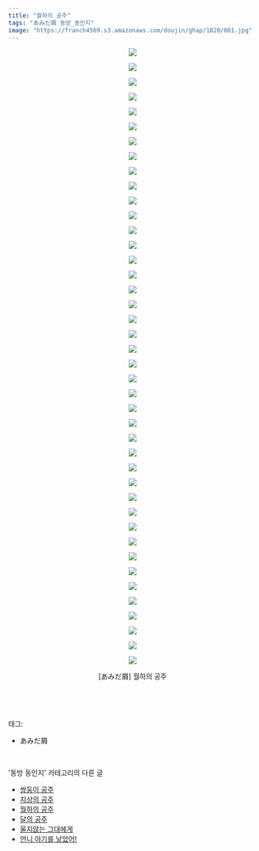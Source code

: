 ```yaml
---
title: "월하의 공주"
tags: "あみだ屑 동방_동인지"
image: "https://franch4569.s3.amazonaws.com/doujin/ghap/1820/001.jpg"
---
```

<div class="article">
<p style="text-align: center; clear: none; float: none;"><img src="{{ site.imgserver2 }}/ghap/1820/001.jpg"/></p>
<p style="text-align: center; clear: none; float: none;"><img src="{{ site.imgserver2 }}/ghap/1820/002.jpg"/></p>
<p style="text-align: center; clear: none; float: none;"><img src="{{ site.imgserver2 }}/ghap/1820/003.jpg"/></p>
<p style="text-align: center; clear: none; float: none;"><img src="{{ site.imgserver2 }}/ghap/1820/004.jpg"/></p>
<p style="text-align: center; clear: none; float: none;"><img src="{{ site.imgserver2 }}/ghap/1820/005.jpg"/></p>
<p style="text-align: center; clear: none; float: none;"><img src="{{ site.imgserver2 }}/ghap/1820/006.jpg"/></p>
<p style="text-align: center; clear: none; float: none;"><img src="{{ site.imgserver2 }}/ghap/1820/007.jpg"/></p>
<p style="text-align: center; clear: none; float: none;"><img src="{{ site.imgserver2 }}/ghap/1820/008.jpg"/></p>
<p style="text-align: center; clear: none; float: none;"><img src="{{ site.imgserver2 }}/ghap/1820/009.jpg"/></p>
<p style="text-align: center; clear: none; float: none;"><img src="{{ site.imgserver2 }}/ghap/1820/010.jpg"/></p>
<p style="text-align: center; clear: none; float: none;"><img src="{{ site.imgserver2 }}/ghap/1820/011.jpg"/></p>
<p style="text-align: center; clear: none; float: none;"><img src="{{ site.imgserver2 }}/ghap/1820/012.jpg"/></p>
<p style="text-align: center; clear: none; float: none;"><img src="{{ site.imgserver2 }}/ghap/1820/013.jpg"/></p>
<p style="text-align: center; clear: none; float: none;"><img src="{{ site.imgserver2 }}/ghap/1820/014.jpg"/></p>
<p style="text-align: center; clear: none; float: none;"><img src="{{ site.imgserver2 }}/ghap/1820/015.jpg"/></p>
<p style="text-align: center; clear: none; float: none;"><img src="{{ site.imgserver2 }}/ghap/1820/016.jpg"/></p>
<p style="text-align: center; clear: none; float: none;"><img src="{{ site.imgserver2 }}/ghap/1820/017.jpg"/></p>
<p style="text-align: center; clear: none; float: none;"><img src="{{ site.imgserver2 }}/ghap/1820/018.jpg"/></p>
<p style="text-align: center; clear: none; float: none;"><img src="{{ site.imgserver2 }}/ghap/1820/019.jpg"/></p>
<p style="text-align: center; clear: none; float: none;"><img src="{{ site.imgserver2 }}/ghap/1820/020.jpg"/></p>
<p style="text-align: center; clear: none; float: none;"><img src="{{ site.imgserver2 }}/ghap/1820/021.jpg"/></p>
<p style="text-align: center; clear: none; float: none;"><img src="{{ site.imgserver2 }}/ghap/1820/022.jpg"/></p>
<p style="text-align: center; clear: none; float: none;"><img src="{{ site.imgserver2 }}/ghap/1820/023.jpg"/></p>
<p style="text-align: center; clear: none; float: none;"><img src="{{ site.imgserver2 }}/ghap/1820/024.jpg"/></p>
<p style="text-align: center; clear: none; float: none;"><img src="{{ site.imgserver2 }}/ghap/1820/025.jpg"/></p>
<p style="text-align: center; clear: none; float: none;"><img src="{{ site.imgserver2 }}/ghap/1820/026.jpg"/></p>
<p style="text-align: center; clear: none; float: none;"><img src="{{ site.imgserver2 }}/ghap/1820/027.jpg"/></p>
<p style="text-align: center; clear: none; float: none;"><img src="{{ site.imgserver2 }}/ghap/1820/028.jpg"/></p>
<p style="text-align: center; clear: none; float: none;"><img src="{{ site.imgserver2 }}/ghap/1820/029.jpg"/></p>
<p style="text-align: center; clear: none; float: none;"><img src="{{ site.imgserver2 }}/ghap/1820/030.jpg"/></p>
<p style="text-align: center; clear: none; float: none;"><img src="{{ site.imgserver2 }}/ghap/1820/031.jpg"/></p>
<p style="text-align: center; clear: none; float: none;"><img src="{{ site.imgserver2 }}/ghap/1820/032.jpg"/></p>
<p style="text-align: center; clear: none; float: none;"><img src="{{ site.imgserver2 }}/ghap/1820/033.jpg"/></p>
<p style="text-align: center; clear: none; float: none;"><img src="{{ site.imgserver2 }}/ghap/1820/034.jpg"/></p>
<p style="text-align: center; clear: none; float: none;"><img src="{{ site.imgserver2 }}/ghap/1820/035.jpg"/></p>
<p style="text-align: center; clear: none; float: none;"><img src="{{ site.imgserver2 }}/ghap/1820/036.jpg"/></p>
<p style="text-align: center; clear: none; float: none;"><img src="{{ site.imgserver2 }}/ghap/1820/037.jpg"/></p>
<p style="text-align: center; clear: none; float: none;"><img src="{{ site.imgserver2 }}/ghap/1820/038.jpg"/></p>
<p style="text-align: center; clear: none; float: none;"><img src="{{ site.imgserver2 }}/ghap/1820/039.jpg"/></p>
<p style="text-align: center; clear: none; float: none;"><img src="{{ site.imgserver2 }}/ghap/1820/040.jpg"/></p>
<p style="text-align: center; clear: none; float: none;"><img src="{{ site.imgserver2 }}/ghap/1820/041.jpg"/></p>
<p style="text-align: center; clear: none; float: none;"><img src="{{ site.imgserver2 }}/ghap/1820/042.jpg"/></p>
<p style="text-align: center; clear: none; float: none;">[あみだ屑] 월하의 공주</p>
<p><br/></p>
</div><br/>
<div class="tagTrail">
<p>태그: </p>
<ul>
<li>あみだ屑</li>
</ul>
</div><br/>
<div class="another">
<p>'동방 동인지' 카테고리의 다른 글</p>
<ul>
<li><a href="/ghap_1822">쌍둥이 공주</a></li>
<li><a href="/ghap_1821">지상의 공주</a></li>
<li><a href="/ghap_1820">월하의 공주</a></li>
<li><a href="/ghap_1819">달의 공주</a></li>
<li><a href="/ghap_1818">울지않는 그대에게</a></li>
<li><a href="/ghap_1817">언니 아기를 낳았어!</a></li>
</ul>
</div><br/>
<div class="cb_module cb_fluid">
<div class="cb_wrt cb_profile">
</div><!-- commentList close -->
</div><br/>
